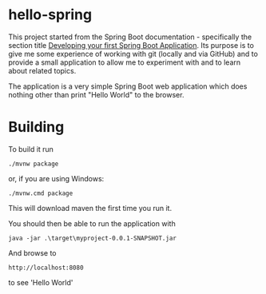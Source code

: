 # hello-spring

This project started from the Spring Boot documentation - specifically the section title [Developing your first Spring Boot Application](http://docs.spring.io/spring-boot/docs/current/reference/html/getting-started-first-application.html).  Its purpose is to give me some experience of working with git (locally and via GitHub) and to provide a small application to allow me to experiment with and to learn about related topics. 

The application is a very simple Spring Boot web application which does nothing other than print "Hello World" to the browser.

# Building

To build it run

    ./mvnw package

or, if you are using Windows:

    ./mvnw.cmd package

This will download maven the first time you run it.

You should then be able to run the application with

    java -jar .\target\myproject-0.0.1-SNAPSHOT.jar

And browse to

    http://localhost:8080

to see 'Hello World'
